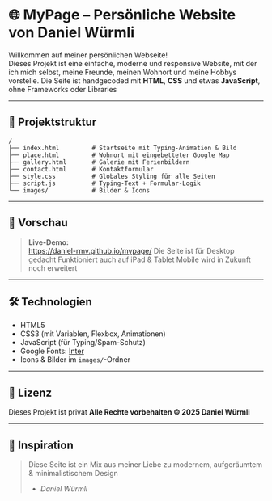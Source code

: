 
# 🌐 MyPage – Persönliche Website von Daniel Würmli

Willkommen auf meiner persönlichen Webseite!  
Dieses Projekt ist eine einfache, moderne und responsive Website, mit der ich mich selbst, meine Freunde, meinen Wohnort und meine Hobbys vorstelle. Die Seite ist handgecoded mit **HTML**, **CSS** und etwas **JavaScript**, ohne Frameworks oder Libraries 

---

## 🔧 Projektstruktur

```
/
├── index.html         # Startseite mit Typing-Animation & Bild
├── place.html         # Wohnort mit eingebetteter Google Map
├── gallery.html       # Galerie mit Ferienbildern
├── contact.html       # Kontaktformular 
├── style.css          # Globales Styling für alle Seiten
├── script.js          # Typing-Text + Formular-Logik 
└── images/            # Bilder & Icons 
```

---

## 🧪 Vorschau

> **Live-Demo:**  
> https://daniel-rmv.github.io/mypage/
> Die Seite ist für Desktop gedacht
> Funktioniert auch auf iPad & Tablet
> Mobile wird in Zukunft noch erweitert

---

## 🛠️ Technologien

- HTML5  
- CSS3 (mit Variablen, Flexbox, Animationen)  
- JavaScript (für Typing/Spam-Schutz)  
- Google Fonts: [Inter](https://fonts.google.com/specimen/Inter)  
- Icons & Bilder im `images/`-Ordner

---

## 📝 Lizenz

Dieses Projekt ist privat 
**Alle Rechte vorbehalten © 2025 Daniel Würmli**

---

## 🧠 Inspiration

> Diese Seite ist ein Mix aus meiner Liebe zu modernem, aufgeräumtem & minimalistischem Design 
> - *Daniel Würmli*

